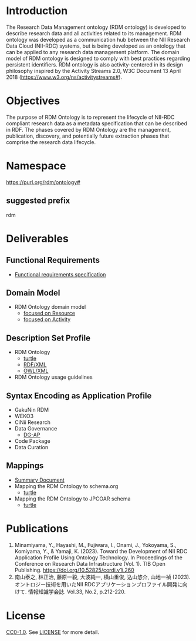 # Introduction
The Research Data Management ontology (RDM ontology) is developed to describe research data and all activities related to its management. RDM ontology was developed as a communication hub between the NII Research Data Cloud (NII-RDC) systems, but is being developed as an ontology that can be applied to any research data management platform. The domain model of RDM ontology is designed to comply with best practices regarding persistent identifiers. RDM ontology is also activity-centered in its design philosophy inspired by the Activity Streams 2.0, W3C Document 13 April 2018 (https://www.w3.org/ns/activitystreams#).

# Objectives
The purpose of RDM Ontology is to represent the lifecycle of NII-RDC compliant research data as a metadata specification that can be described in RDF. The phases covered by RDM Ontology are the management, publication, discovery, and potentially future extraction phases that comprise the research data lifecycle.

# Namespace
https://purl.org/rdm/ontology#

## suggested prefix
rdm

# Deliverables
## Functional Requirements
- [Functional requirements specification](./userstories/list.md) <!-- 機能要件と対応するユーザーストーリー一覧へのリンク -->

## Domain Model
- RDM Ontology domain model <!-- データモデル図 -->
  - [focused on Resource](./docs/domain_model_Resource.png)
  - [focused on Activity](./docs/domain_model_Activity.png) 

## Description Set Profile
- RDM Ontology <!-- 記述項目の一覧 -->
  - [turtle](./ontology/RDM_ontology.ttl)
  - [RDF/XML](./ontology/RDM_ontology.xml)
  - [OWL/XML](./ontology/RDM_ontology.owl)
- RDM Ontology usage guidelines <!-- 記入方法、推奨例／非推奨例、注意点等 -->

## Syntax Encoding as Application Profile <!-- 各基盤／機能でのエンコーディング例 -->
- GakuNin RDM
- WEKO3
- CiNii Research
- Data Governance
  - [DG-AP](./ontology/DG-AP/)
- Code Package
- Data Curation

## Mappings <!-- 他のスキーマへのマッピング -->
- [Summary Document](./ontology/mapping/mapping_summary.md)
- Mapping the RDM Ontology to schema.org
  - [turtle](./ontology/mapping/mapping_to_schemaorg.ttl)
- Mapping the RDM Ontology to JPCOAR schema
  - [turtle](./ontology/mapping/mapping_to_jpcoar.ttl)

# Publications <!-- 関連出版物 -->
1. Minamiyama, Y., Hayashi, M., Fujiwara, I., Onami, J., Yokoyama, S., Komiyama, Y., & Yamaji, K. (2023). Toward the Development of NII RDC Application Profile Using Ontology Technology. In Proceedings of the Conference on Research Data Infrastructure (Vol. 1). TIB Open Publishing. https://doi.org/10.52825/cordi.v1i.260
2. 南山泰之, 林正治, 藤原一毅, 大波純一, 横山重俊, 込山悠介, 山地一禎 (2023). オントロジー技術を用いたNII RDCアプリケーションプロファイル開発に向けて. 情報知識学会誌. Vol.33, No.2, p.212-220.

# License
[CC0-1.0](https://creativecommons.org/publicdomain/zero/1.0/). See [LICENSE](./LICENSE.txt) for more detail.
